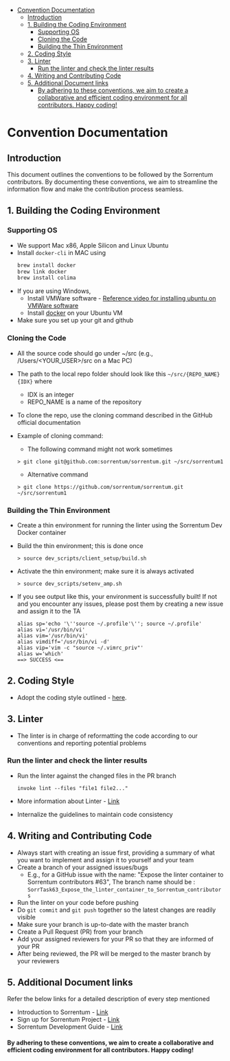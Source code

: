 

<!-- toc -->

- [Convention Documentation](#convention-documentation)
  * [Introduction](#introduction)
  * [1. Building the Coding Environment](#1-building-the-coding-environment)
    + [Supporting OS](#supporting-os)
    + [Cloning the Code](#cloning-the-code)
    + [Building the Thin Environment](#building-the-thin-environment)
  * [2. Coding Style](#2-coding-style)
  * [3. Linter](#3-linter)
    + [Run the linter and check the linter results](#run-the-linter-and-check-the-linter-results)
  * [4. Writing and Contributing Code](#4-writing-and-contributing-code)
  * [5. Additional Document links](#5-additional-document-links)
      - [By adhering to these conventions, we aim to create a collaborative and efficient coding environment for all contributors. Happy coding!](#by-adhering-to-these-conventions-we-aim-to-create-a-collaborative-and-efficient-coding-environment-for-all-contributors-happy-coding)

<!-- tocstop -->

# Convention Documentation

## Introduction

This document outlines the conventions to be followed by the Sorrentum
contributors. By documenting these conventions, we aim to streamline the
information flow and make the contribution process seamless.

## 1. Building the Coding Environment

### Supporting OS

- We support Mac x86, Apple Silicon and Linux Ubuntu
- Install `docker-cli` in MAC using
  ```bash
  brew install docker
  brew link docker
  brew install colima
  ```
- If you are using Windows,
  - Install VMWare software -
    [Reference video for installing ubuntu on VMWare software ](https://youtu.be/NhlhJFKmzpk?si=4MMOYzLnhyP4eSj2)
  - Install
    [docker](https://docs.docker.com/engine/install/ubuntu/#install-using-the-repository)
    on your Ubuntu VM
- Make sure you set up your git and github

### Cloning the Code

- All the source code should go under ~/src (e.g., /Users/<YOUR_USER>/src on a
  Mac PC)
- The path to the local repo folder should look like this `~/src/{REPO_NAME}{IDX}`
  where
  - IDX is an integer
  - REPO_NAME is a name of the repository

- To clone the repo, use the cloning command described in the GitHub official
  documentation

- Example of cloning command:
  - The following command might not work sometimes
  ```
  > git clone git@github.com:sorrentum/sorrentum.git ~/src/sorrentum1
  ```
  - Alternative command
  ```
  > git clone https://github.com/sorrentum/sorrentum.git ~/src/sorrentum1
  ```

### Building the Thin Environment

- Create a thin environment for running the linter using the Sorrentum Dev
  Docker container

- Build the thin environment; this is done once
  ```
  > source dev_scripts/client_setup/build.sh
  ```

- Activate the thin environment; make sure it is always activated
  ```
  > source dev_scripts/setenv_amp.sh
  ```

- If you see output like this, your environment is successfully built! If not
  and you encounter any issues, please post them by creating a new issue and
  assign it to the TA 
  ```
  alias sp='echo '\''source ~/.profile'\''; source ~/.profile'
  alias vi='/usr/bin/vi'
  alias vim='/usr/bin/vi'
  alias vimdiff='/usr/bin/vi -d'
  alias vip='vim -c "source ~/.vimrc_priv"'
  alias w='which'
  ==> SUCCESS <==
  ```

## 2. Coding Style

- Adopt the coding style outlined -
  [here](https://github.com/sorrentum/sorrentum/blob/master/docs/coding/all.coding_style.how_to_guide.md).

## 3. Linter

- The linter is in charge of reformatting the code according to our conventions
  and reporting potential problems

### Run the linter and check the linter results

- Run the linter against the changed files in the PR branch
  ```
  invoke lint --files "file1 file2..."
  ```

- More information about Linter -
  [Link](https://github.com/sorrentum/sorrentum/blob/master/docs/infra/linter_gh_workflow.explanation.md)
- Internalize the guidelines to maintain code consistency

## 4. Writing and Contributing Code

- Always start with creating an issue first, providing a summary of what you
  want to implement and assign it to yourself and your team
- Create a branch of your assigned issues/bugs
  - E.g., for a GitHub issue with the name: "Expose the linter container to
    Sorrentum contributors #63", The branch name should be :
    `SorrTask63_Expose_the_linter_container_to_Sorrentum_contributors`
- Run the linter on your code before pushing
- Do `git commit` and `git push` together so the latest changes are readily
  visible
- Make sure your branch is up-to-date with the master branch
- Create a Pull Request (PR) from your branch
- Add your assigned reviewers for   your PR so that they are informed of
  your PR
- After being reviewed, the PR will be merged to the master branch by your
  reviewers

## 5. Additional Document links

Refer the below links for a detailed description of every step mentioned

- Introduction to Sorrentum -
  [Link](https://github.com/sorrentum/sorrentum/blob/master/docs/onboarding/all.sorrentum_intro.reference.md)
- Sign up for Sorrentum Project -
  [Link](https://github.com/sorrentum/sorrentum/blob/master/docs/onboarding/all.sign_up_for_sorrentum.how_to_guide.md)
- Sorrentum Development Guide -
  [Link](https://github.com/sorrentum/sorrentum/blob/master/docs/work_tools/all.sorrentum_development.how_to_guide.md)

#### By adhering to these conventions, we aim to create a collaborative and efficient coding environment for all contributors. Happy coding!

